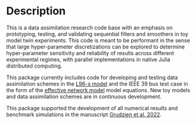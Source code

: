 # Description

This is a data assimilation research code base with an emphasis on prototyping, testing, and
validating sequential filters and smoothers in toy model twin experiments.
This code is meant to be performant in the sense that large hyper-parameter discretizations
can be explored to determine hyper-parameter sensitivity and reliability of results across
different experimental regimes, with parallel implementations in native Julia distributed
computing.

This package currently includes code for developing and testing data assimilation schemes in
the [L96-s model](https://gmd.copernicus.org/articles/13/1903/2020/) and the IEEE 39 bus test
case in the form of the [effective network
model](https://iopscience.iop.org/article/10.1088/1367-2630/17/1/015012)
model equations. New toy models and data assimilation schemes are in continuous development.

This package supported the development of all numerical results and benchmark simulations
in the manuscript
[Grudzien et al. 2022](https://gmd.copernicus.org/articles/15/7641/2022/gmd-15-7641-2022.html).
